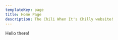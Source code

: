 ```yaml
---
templateKey: page
title: Home Page
description: The Chili When It's Chilly website!
---
```

Hello there!
